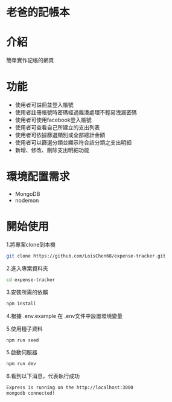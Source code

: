 # 老爸的記帳本


# 介紹
簡單實作記帳的網頁

# 功能
- 使用者可註冊並登入帳號
- 使用者註冊帳號時密碼經過雜湊處理不輕易洩漏密碼
- 使用者可使用facebook登入帳號
- 使用者可查看自己所建立的支出列表
- 使用者可依據篩選類別或全部總計金額
- 使用者可以篩選分類並顯示符合該分類之支出明細
- 新增、修改、刪除支出明細功能

# 環境配置需求
- MongoDB
- nodemon

# 開始使用
1.將專案clone到本機
   ```bash
git clone https://github.com/LoisChen68/expense-tracker.git
   ```
2.進入專案資料夾
   ```bash
cd expense-tracker
   ```
3.安裝所需的依賴
   ```bash
npm install
   ```
4.根據 .env.example 在 .env文件中設置環境變量

5.使用種子資料
```bash
npm run seed
```
5.啟動伺服器
```bash
npm run dev
```
6.看到以下消息，代表執行成功
```bash
Express is running on the http://localhost:3000
mongodb connected!
```
